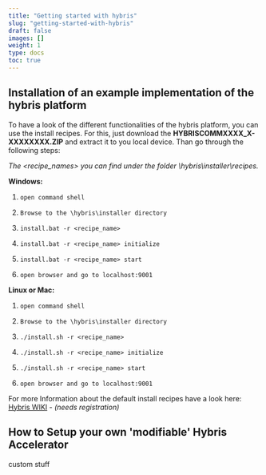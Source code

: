 ```yaml
---
title: "Getting started with hybris"
slug: "getting-started-with-hybris"
draft: false
images: []
weight: 1
type: docs
toc: true
---
```


## Installation of an example implementation of the hybris platform
To have a look of the different functionalities of the hybris platform, you can use the install recipes. For this, just download the **HYBRISCOMMXXXX_X-XXXXXXXX.ZIP** and extract it to you local device. Than go through the following steps:

*The <recipe_names> you can find under the folder \hybris\installer\recipes.*

**Windows:**

 1.     open command shell
 2.     Browse to the \hybris\installer directory
 3.     install.bat -r <recipe_name>
 4.     install.bat -r <recipe_name> initialize
 5.     install.bat -r <recipe_name> start
 6.     open browser and go to localhost:9001

**Linux or Mac:**

 1.     open command shell
 2.     Browse to the \hybris\installer directory
 3.     ./install.sh -r <recipe_name>
 4.     ./install.sh -r <recipe_name> initialize
 5.     ./install.sh -r <recipe_name> start
 6.     open browser and go to localhost:9001

For more Information about the default install recipes have a look here:
[Hybris WIKI][1] - *(needs registration)*


  [1]: https://help.hybris.com/6.4.0/hcd/8c46c266866910149666a0fe4caeee4e.html

## How to Setup your own 'modifiable' Hybris Accelerator
custom stuff

